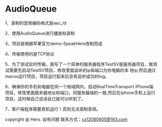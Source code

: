 # AudioQueue
1、录制的音频编码格式是aac_ld

2、使用AudioQueue进行播放和录制

3、项目是根据苹果官方demo-SpeakHere改制而成

4、传输使用的是TCP协议

5、为了测试实时传输，我写了一个简单的服务器程序TestSV是服务器项目，做测试需要先启动TestSV项目，修改里面监听的ip和端口为你电脑的本
地ip,然后通过macox运行项目，项目运行起来后会有监听成功的log。

6、确保你的手机和电脑在同一个局域网内，启动RealTimeTransport
iPhone端项目，修改里面服务器地址和端口，同服务器端的一致,然后在iphone手机上运行项目，这时候自己说话自己就可以听到了。

7、客户端程序需要真机运行！否则无法录制音频。

copyright @ Hero.
如有问题
联系方式：cx12080605@163.com
